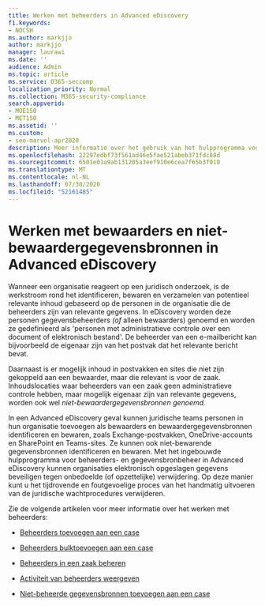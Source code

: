 ```yaml
---
title: Werken met beheerders in Advanced eDiscovery
f1.keywords:
- NOCSH
ms.author: markjjo
author: markjjo
manager: laurawi
ms.date: ''
audience: Admin
ms.topic: article
ms.service: O365-seccomp
localization_priority: Normal
ms.collection: M365-security-compliance
search.appverid:
- MOE150
- MET150
ms.assetid: ''
ms.custom:
- seo-marvel-apr2020
description: Meer informatie over het gebruik van het hulpprogramma voor beheer van beheerders in Advanced eDiscovery gegevens voor een juridische zaak te beheren.
ms.openlocfilehash: 22297edbf73f561ad46e5fae521abeb371fdc88d
ms.sourcegitcommit: 6501e01a9ab131205a3eef910e6cea7f65b3f010
ms.translationtype: MT
ms.contentlocale: nl-NL
ms.lasthandoff: 07/30/2020
ms.locfileid: "52161485"
---
```

# <a name="work-with-custodians-and-non-custodial-data-sources-in-advanced-ediscovery"></a>Werken met bewaarders en niet-bewaardergegevensbronnen in Advanced eDiscovery

Wanneer een organisatie reageert op een juridisch onderzoek, is de werkstroom rond het identificeren, bewaren en verzamelen van potentieel relevante inhoud gebaseerd op de personen in de organisatie die de beheerders zijn van relevante gegevens. In eDiscovery worden deze personen gegevensbeheerders *(of* alleen bewaarders) genoemd en worden ze gedefinieerd als 'personen met administratieve controle over een document of elektronisch bestand'. De beheerder van een e-mailbericht kan bijvoorbeeld de eigenaar zijn van het postvak dat het relevante bericht bevat.

Daarnaast is er mogelijk inhoud in postvakken en sites die niet zijn gekoppeld aan een bewaarder, maar die relevant is voor de zaak. Inhoudslocaties waar beheerders van een zaak geen administratieve controle hebben, maar mogelijk eigenaar zijn van relevante gegevens, worden ook wel *niet-bewaardergegevensbronnen genoemd.*

In een Advanced eDiscovery geval kunnen juridische teams personen in hun organisatie toevoegen als bewaarders en bewaardergegevensbronnen identificeren en bewaren, zoals Exchange-postvakken, OneDrive-accounts en SharePoint en Teams-sites. Ze kunnen ook niet-bewarende gegevensbronnen identificeren en bewaren. Met het ingebouwde hulpprogramma voor beheerders- en gegevensbronbeheer in Advanced eDiscovery kunnen organisaties elektronisch opgeslagen gegevens beveiligen tegen onbedoelde (of opzettelijke) verwijdering. Op deze manier kunt u het tijdrovende en foutgevoelige proces van het handmatig uitvoeren van de juridische wachtprocedures verwijderen.

Zie de volgende artikelen voor meer informatie over het werken met beheerders:

- [Beheerders toevoegen aan een case](add-custodians-to-case.md)

- [Beheerders bulktoevoegen aan een case](bulk-add-custodians.md)

- [Beheerders in een zaak beheren](manage-new-custodians.md)

- [Activiteit van beheerders weergeven](view-custodian-activity.md)

- [Niet-beheerde gegevensbronnen toevoegen aan een case](non-custodial-data-sources.md)
